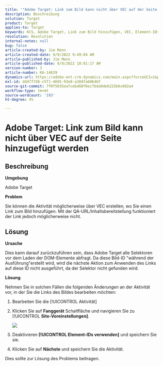 ```yaml
---
title: '"Adobe Target: Link zum Bild kann nicht über VEC auf der Seite hinzugefügt werden'
description: Beschreibung
solution: Target
product: Target
applies-to: Target
keywords: KCS, Adobe Target, Link zum Bild hinzufügen, VEC, Element-IDs verwenden
resolution: Resolution
internal-notes: null
bug: false
article-created-by: Jim Menn
article-created-date: 9/9/2022 9:49:04 AM
article-published-by: Jim Menn
article-published-date: 9/9/2022 10:01:17 AM
version-number: 3
article-number: KA-14639
dynamics-url: https://adobe-ent.crm.dynamics.com/main.aspx?forceUCI=1&pagetype=entityrecord&etn=knowledgearticle&id=384c92a1-2430-ed11-9db1-0022480866ad
exl-id: d447f746-c5f1-4695-93e8-a384fa6864bf
source-git-commit: 7f0f5035ea7cebd60f6ec7bda9de6225b6c602a4
workflow-type: tm+mt
source-wordcount: '193'
ht-degree: 4%

---
```


# Adobe Target: Link zum Bild kann nicht über VEC auf der Seite hinzugefügt werden

## Beschreibung


<b>Umgebung</b>

Adobe Target

<b>Problem</b>

Sie können die Aktivität möglicherweise über VEC erstellen, wo Sie einen Link zum Bild hinzufügen. Mit der QA-URL/Inhaltsbereitstellung funktioniert der Link jedoch möglicherweise nicht.

## Lösung

<b>Ursache</b>

Dies kann darauf zurückzuführen sein, dass Adobe Target alle Selektoren vor dem Laden der DOM-Elemente abfragt. Da diese Bild-ID &quot;während der Ausführung&quot;erstellt wird, wird die nächste Aktion zum Anwenden des Links auf diese ID nicht ausgeführt, da der Selektor nicht gefunden wird.

<b>Lösung</b>

Nehmen Sie in solchen Fällen die folgenden Änderungen an der Aktivität vor, in der Sie die Links des Bildes bearbeiten möchten:

1. Bearbeiten Sie die [!UICONTROL Aktivität]

1. Klicken Sie auf <b>Fanggerät</b> Schaltfläche und navigieren Sie zu [!UICONTROL <b>Site-Voreinstellungen]</b>.

   ![](http://omniture.custhelp.com/ci/inlineImage/get/2604510/f3a717a357a2a8c34b6bdfae61ce60ee)

1. Deaktivieren <b>[!UICONTROL Element-IDs verwenden]</b> und speichern Sie sie.

1. Klicken Sie auf <b>Nächste</b> und speichern Sie die Aktivität.

Dies sollte zur Lösung des Problems beitragen.
